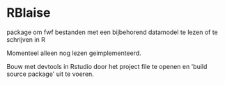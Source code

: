 RBlaise
===============

package om fwf bestanden met een bijbehorend datamodel te lezen of te schrijven 
in R

Momenteel alleen nog lezen geimplementeerd.

Bouw met devtools in Rstudio door het project file te openen en 'build source package'
uit te voeren.

